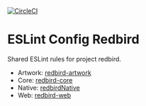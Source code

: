 [![CircleCI](https://circleci.com/gh/joncursi/eslint-config-redbird.svg?style=svg&circle-token=9d318f8c2c4fb6ef91c29815fb3742bf34e71e3a)](https://circleci.com/gh/joncursi/eslint-config-redbird)

# ESLint Config Redbird

Shared ESLint rules for project redbird.

* Artwork: [redbird-artwork](https://github.com/joncursi/redbird-artwork)
* Core: [redbird-core](https://github.com/joncursi/redbird-core)
* Native: [redbirdNative](https://github.com/joncursi/redbirdNative)
* Web: [redbird-web](https://github.com/joncursi/redbird-web)
